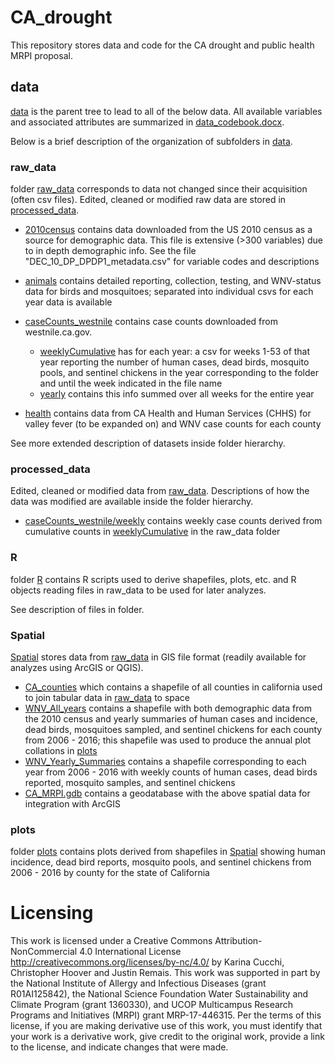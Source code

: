 # CA_drought

This repository stores data and code for the CA drought and public health MRPI proposal.

## data

[data](https://github.com/kcucchi/CA_drought/tree/master/data) is the parent tree to lead to all of the below data. All available variables and associated attributes are summarized in [data_codebook.docx](https://github.com/kcucchi/CA_drought/tree/master/data/data_codebook.docx).

Below is a brief description of the organization of subfolders in [data](https://github.com/kcucchi/CA_drought/tree/master/data).

### raw_data

folder [raw_data](https://github.com/kcucchi/CA_drought/tree/master/data/raw_data) corresponds to data not changed since their acquisition (often csv files). Edited, cleaned or modified raw data are stored in [processed_data](https://github.com/kcucchi/CA_drought/tree/master/data/processed_data).

* [2010census](https://github.com/kcucchi/CA_drought/tree/master/data/raw_data/2010census) contains data downloaded from the US 2010 census as a source for demographic data. This file is extensive (>300 variables) due to in depth demographic info. See the file "DEC_10_DP_DPDP1_metadata.csv" for variable codes and descriptions
  
* [animals](https://github.com/kcucchi/CA_drought/tree/master/data/raw_data/animals) contains detailed reporting, collection, testing, and WNV-status data for birds and mosquitoes; separated into individual csvs for each year data is available
  
* [caseCounts_westnile](https://github.com/kcucchi/CA_drought/tree/master/data/raw_data/caseCounts_westnile) contains case counts downloaded from westnile.ca.gov.
  * [weeklyCumulative](https://github.com/kcucchi/CA_drought/tree/master/data/raw_data/caseCounts_westnile/weeklyCumulative) has for each year: a csv for weeks 1-53 of that year reporting the number of human cases, dead birds, mosquito pools, and sentinel chickens in the year corresponding to the folder and until the week indicated in the file name
  * [yearly](https://github.com/kcucchi/CA_drought/tree/master/data/raw_data/caseCounts_westnile/yearly) contains this info summed over all weeks for the entire year
  
* [health](https://github.com/kcucchi/CA_drought/tree/master/data/raw_data/health) contains data from CA Health and Human Services (CHHS) for valley fever (to be expanded on) and WNV case counts for each county

See more extended description of datasets inside folder hierarchy.

### processed_data

Edited, cleaned or modified data from [raw_data](https://github.com/kcucchi/CA_drought/tree/master/data/raw_data).
Descriptions of how the data was modified are available inside the folder hierarchy.

* [caseCounts_westnile/weekly](https://github.com/kcucchi/CA_drought/tree/master/data/processed_data/caseCounts_westnile/weekly) contains weekly case counts derived from cumulative counts in [weeklyCumulative](https://github.com/kcucchi/CA_drought/tree/master/data/raw_data/caseCounts_westnile/weekly) in the raw_data folder

### R

folder [R](https://github.com/kcucchi/CA_drought/tree/master/data/R) contains R scripts used to derive shapefiles, plots, etc. and R objects reading files in raw_data to be used for later analyzes.

See description of files in folder.

### Spatial

[Spatial](https://github.com/kcucchi/CA_drought/tree/master/data/Spatial) stores data from [raw_data](https://github.com/kcucchi/CA_drought/tree/master/data/raw_data) in GIS file format (readily available for analyzes using ArcGIS or QGIS).

*  [CA_counties](https://github.com/kcucchi/CA_drought/tree/master/data/Spatial/CA_counties) which contains a shapefile of all counties in california used to join tabular data in [raw_data](https://github.com/kcucchi/CA_drought/tree/master/data/raw_data) to space
*  [WNV_All_years](https://github.com/kcucchi/CA_drought/tree/master/data/Spatial/WNV_All_years) contains a shapefile with both demographic data from the 2010 census and yearly summaries of human cases and incidence, dead birds, mosquitoes sampled, and sentinel chickens for each county from 2006 - 2016; this shapefile was used to produce the annual plot collations in [plots](https://github.com/kcucchi/CA_drought/tree/master/data/plots)
*  [WNV_Yearly_Summaries](https://github.com/kcucchi/CA_drought/tree/master/data/Spatial/WNV_Yearly_Summaries) contains a shapefile corresponding to each year from 2006 - 2016 with weekly counts of human cases, dead birds reported, mosquito samples, and sentinel chickens
*  [CA_MRPI.gdb](https://github.com/kcucchi/CA_drought/tree/master/data/Spatial/CA_MRPI.gdb) contains a geodatabase with the above spatial data for integration with ArcGIS
  
### plots

folder [plots](https://github.com/kcucchi/CA_drought/tree/master/data/plots) contains plots derived from shapefiles in [Spatial](https://github.com/kcucchi/CA_drought/tree/master/data/Spatial) showing human incidence, dead bird reports, mosquito pools, and sentinel chickens from 2006 - 2016 by county for the state of California

# Licensing
  
This work is licensed under a Creative Commons Attribution-NonCommercial 4.0 International License http://creativecommons.org/licenses/by-nc/4.0/ by Karina Cucchi, Christopher Hoover and Justin Remais. This work was supported in part by the National Institute of Allergy and Infectious Diseases (grant R01AI125842), the National Science Foundation Water Sustainability and Climate Program (grant 1360330), and UCOP Multicampus Research Programs and Initiatives (MRPI) grant MRP-17-446315. Per the terms of this license, if you are making derivative use of this work, you must identify that your work is a derivative work, give credit to the original work, provide a link to the license, and indicate changes that were made.
